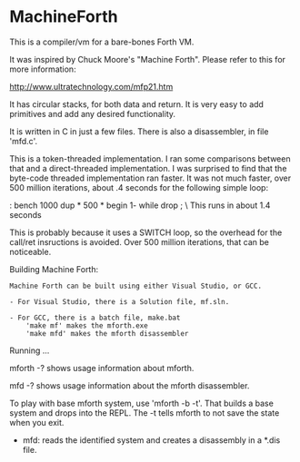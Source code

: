 # MachineForth
This is a compiler/vm for a bare-bones Forth VM.

It was inspired by Chuck Moore's "Machine Forth".  Please refer to this for more information:

http://www.ultratechnology.com/mfp21.htm

It has circular stacks, for both data and return.
It is very easy to add primitives and add any desired functionality.

It is written in C in just a few files.
There is also a disassembler, in file 'mfd.c'.

This is a token-threaded implementation. I ran some comparisons between that and a direct-threaded implementation.  I was surprised to find that the byte-code threaded implementation ran faster. It was not much faster, over 500 million iterations, about .4 seconds for the following simple loop:

: bench 1000 dup * 500 * begin 1- while drop ;    \ This runs in about 1.4 seconds

This is probably because it uses a SWITCH loop, so the overhead for the call/ret insructions is avoided. Over 500 million iterations, that can be noticeable.

Building Machine Forth:

    Machine Forth can be built using either Visual Studio, or GCC. 

    - For Visual Studio, there is a Solution file, mf.sln.

    - For GCC, there is a batch file, make.bat
        'make mf' makes the mforth.exe
        'make mfd' makes the mforth disassembler

Running ...

  mforth -? shows usage information about mforth.
  
  mfd -? shows usage information about the mforth disassembler.

  To play with base mforth system, use 'mforth -b -t'. That builds a base system and drops into the REPL. The -t tells mforth to not save the state when you exit.

- mfd: reads the identified system and creates a disassembly in a *.dis file.
